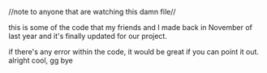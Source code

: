 //note to anyone that are watching this damn file//


this is some of the code that my friends and I made back in November of last year and it's finally updated for our project.

if there's any error within the code, it would be great if you can point it out. alright cool, gg bye
